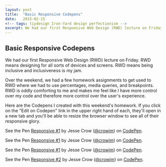 ```yaml
---
layout: post
title:  "Basic Responsive Codepens"
date:   2015-02-15
<!-- tags: tiydesign Iron-Yard design perfectionism -->
excerpt: We had our first Responsive Web Design (RWD) lecture on Friday. RWD means designing for all sorts of devices and screens. RWD means being inclusive and inclusiveness is my jam.
---
```


<h2>Basic Responsive Codepens</h2>

We had our first Responsive Web Design (RWD) lecture on Friday. RWD means designing for all sorts of devices and screens. RWD means being inclusive and inclusiveness is my jam.

Over the weekend, we had a few homework assignments to get used to RWD where we had to use percentages, media queries, and breakpoints. RWD is oddly comforting to me and makes me feel like I have more control over my code and therefore more control over the user's experience. 

Here are the Codepens I created with this weekend's homework. If you click on the "Edit on Codepen" link in the upper right hand of each, they'll open in a new tab and you'll be able to resize the browser window to see all of their responsive glory.

<p data-height="268" data-theme-id="12329" data-slug-hash="raJqOP" data-default-tab="result" data-user="crowjm" class='codepen'>See the Pen <a href='http://codepen.io/crowjm/pen/raJqOP/'>Responsive #1</a> by Jesse Crow (<a href='http://codepen.io/crowjm'>@crowjm</a>) on <a href='http://codepen.io'>CodePen</a>.</p>
<script async src="//assets.codepen.io/assets/embed/ei.js"></script>

<p data-height="268" data-theme-id="12329" data-slug-hash="emVPzx" data-default-tab="result" data-user="crowjm" class='codepen'>See the Pen <a href='http://codepen.io/crowjm/pen/emVPzx/'>Responsive #1</a> by Jesse Crow (<a href='http://codepen.io/crowjm'>@crowjm</a>) on <a href='http://codepen.io'>CodePen</a>.</p>
<script async src="//assets.codepen.io/assets/embed/ei.js"></script>

<p data-height="268" data-theme-id="12329" data-slug-hash="ogEazj" data-default-tab="result" data-user="crowjm" class='codepen'>See the Pen <a href='http://codepen.io/crowjm/pen/ogEazj/'>Responsive #1</a> by Jesse Crow (<a href='http://codepen.io/crowjm'>@crowjm</a>) on <a href='http://codepen.io'>CodePen</a>.</p>
<script async src="//assets.codepen.io/assets/embed/ei.js"></script>

<p data-height="268" data-theme-id="12329" data-slug-hash="GgQYNW" data-default-tab="result" data-user="crowjm" class='codepen'>See the Pen <a href='http://codepen.io/crowjm/pen/GgQYNW/'>Responsive #2</a> by Jesse Crow (<a href='http://codepen.io/crowjm'>@crowjm</a>) on <a href='http://codepen.io'>CodePen</a>.</p>
<script async src="//assets.codepen.io/assets/embed/ei.js"></script>